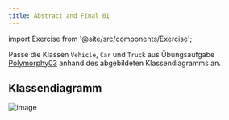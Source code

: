 ```yaml
---
title: Abstract and Final 01
---
```


import Exercise from '@site/src/components/Exercise';

Passe die Klassen `Vehicle`, `Car` und `Truck` aus Übungsaufgabe
[Polymorphy03](../polymorphie/polymorphy03.md) anhand des abgebildeten
Klassendiagramms an.

## Klassendiagramm

![image](https://user-images.githubusercontent.com/47243617/170884302-5569e488-03f3-4b59-a886-2a81dd97eeff.png)

<Exercise pullRequest="45" branchSuffix="abstract-and-final/01" />
